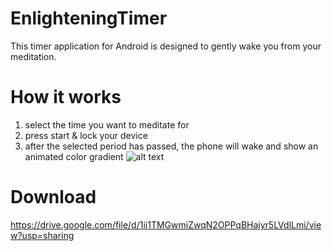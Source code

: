 # EnlighteningTimer
This timer application for Android is designed to gently wake you from your meditation.
# How it works
1. select the time you want to meditate for
2. press start & lock your device
3. after the selected period has passed, the phone will wake and show an animated color gradient
![alt text](https://kqcoiq.db.files.1drv.com/y4m54vbd8dGvYT2xnbJaTf_7kEAbb2-sGZ-D1ykp8S5JdKGGz2juOoudvKb_Y9lWeCSDFO6tSPj6Agtsi7pqI9L4ymsJ7UxhS0egI_-tbgKHgFYDNxdtotVKudfq11kpaxRpJMbY9kdOD72Vfv4lwffJ4nITBafcM9mMezyVeHhlegx7kyGgihuJEEbkVklLPuX95ZnnmB6di8_BAaz_DjVxQ)
# Download
https://drive.google.com/file/d/1ij1TMGwmiZwqN2OPPqBHajyr5LVdlLmi/view?usp=sharing
